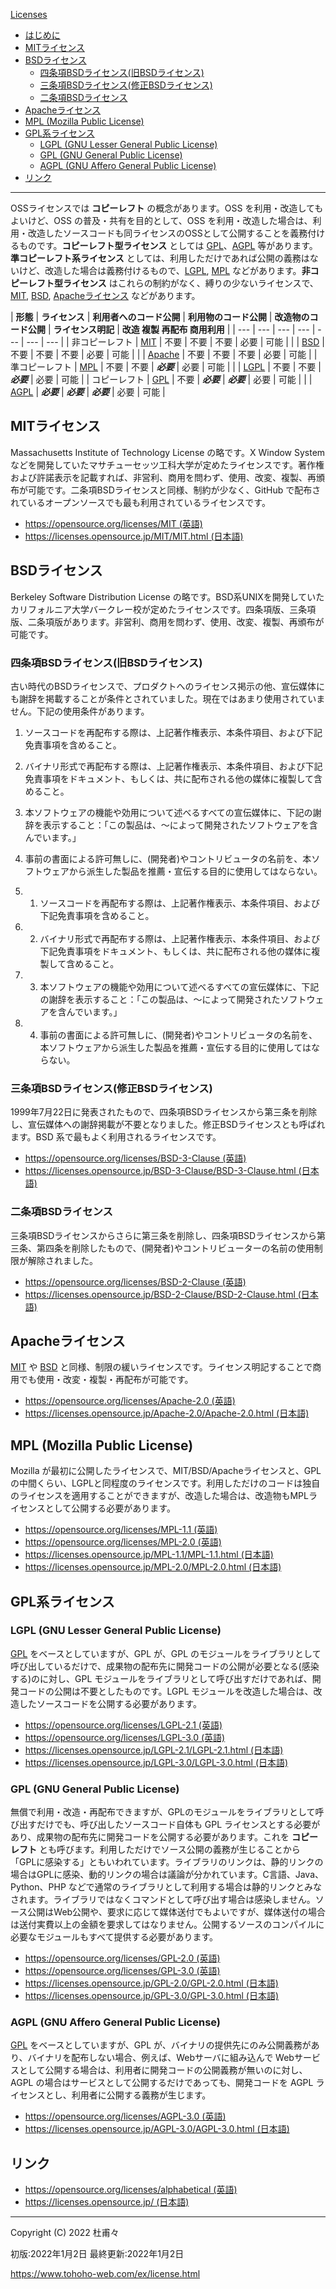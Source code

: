 [Licenses](https://opensource.org/licenses)

- [はじめに](https://www.tohoho-web.com/ex/license.html#summary)
- [MITライセンス](https://www.tohoho-web.com/ex/license.html#mit)
- [BSDライセンス](https://www.tohoho-web.com/ex/license.html#bsd)
    - [四条項BSDライセンス(旧BSDライセンス)](https://www.tohoho-web.com/ex/license.html#bsd-4)
    - [三条項BSDライセンス(修正BSDライセンス)](https://www.tohoho-web.com/ex/license.html#bsd-3)
    - [二条項BSDライセンス](https://www.tohoho-web.com/ex/license.html#bsd-2)
- [Apacheライセンス](https://www.tohoho-web.com/ex/license.html#apache)
- [MPL (Mozilla Public License)](https://www.tohoho-web.com/ex/license.html#mpl)
- [GPL系ライセンス](https://www.tohoho-web.com/ex/license.html#gpl-license)
    - [LGPL (GNU Lesser General Public License)](https://www.tohoho-web.com/ex/license.html#lgpl)
    - [GPL (GNU General Public License)](https://www.tohoho-web.com/ex/license.html#gpl)
    - [AGPL (GNU Affero General Public License)](https://www.tohoho-web.com/ex/license.html#agpl)
- [リンク](https://www.tohoho-web.com/ex/license.html#links)

---

OSSライセンスでは **コピーレフト** の概念があります。OSS を利用・改造してもよいけど、OSS の普及・共有を目的として、OSS を利用・改造した場合は、利用・改造したソースコードも同ライセンスのOSSとして公開することを義務付けるものです。**コピーレフト型ライセンス** としては [GPL](https://www.tohoho-web.com/ex/license.html#gpl)、[AGPL](https://www.tohoho-web.com/ex/license.html#agpl) 等があります。**準コピーレフト系ライセンス** としては、利用しただけであれば公開の義務はないけど、改造した場合は義務付けるもので、[LGPL](https://www.tohoho-web.com/ex/license.html#lgpl), [MPL](https://www.tohoho-web.com/ex/license.html#mpl) などがあります。**非コピーレフト型ライセンス** はこれらの制約がなく、縛りの少ないライセンスで、[MIT](https://www.tohoho-web.com/ex/license.html#mit), [BSD](https://www.tohoho-web.com/ex/license.html#bsd), [Apacheライセンス](https://www.tohoho-web.com/ex/license.html#apache) などがあります。

| **形態** | **ライセンス** | **利用者へのコード公開** | **利用物のコード公開** | **改造物のコード公開** | **ライセンス明記** | **改造
複製
再配布
商用利用** |
| --- | --- | --- | --- | --- | --- | --- |
| 非コピーレフト | [MIT](https://www.tohoho-web.com/ex/license.html#mit) | 不要 | 不要 | 不要 | 必要 | 可能 |
|  | [BSD](https://www.tohoho-web.com/ex/license.html#bsd) | 不要 | 不要 | 不要 | 必要 | 可能 |
|  | [Apache](https://www.tohoho-web.com/ex/license.html#apache) | 不要 | 不要 | 不要 | 必要 | 可能 |
| 準コピーレフト | [MPL](https://www.tohoho-web.com/ex/license.html#mpl) | 不要 | 不要 | ***必要*** | 必要 | 可能 |
|  | [LGPL](https://www.tohoho-web.com/ex/license.html#lgpl) | 不要 | 不要 | ***必要*** | 必要 | 可能 |
| コピーレフト | [GPL](https://www.tohoho-web.com/ex/license.html#gpl) | 不要 | ***必要*** | ***必要*** | 必要 | 可能 |
|  | [AGPL](https://www.tohoho-web.com/ex/license.html#agpl) | ***必要*** | ***必要*** | ***必要*** | 必要 | 可能 |

## MITライセンス

Massachusetts Institute of Technology License の略です。X Window System などを開発していたマサチューセッツ工科大学が定めたライセンスです。著作権および許諾表示を記載すれば、非営利、商用を問わず、使用、改変、複製、再頒布が可能です。二条項BSDライセンスと同様、制約が少なく、GitHub で配布されているオープンソースでも最も利用されているライセンスです。

- https://opensource.org/licenses/MIT (英語)
- https://licenses.opensource.jp/MIT/MIT.html (日本語)

## BSDライセンス

Berkeley Software Distribution License の略です。BSD系UNIXを開発していたカリフォルニア大学バークレー校が定めたライセンスです。四条項版、三条項版、二条項版があります。非営利、商用を問わず、使用、改変、複製、再頒布が可能です。

### 四条項BSDライセンス(旧BSDライセンス)

古い時代のBSDライセンスで、プロダクトへのライセンス掲示の他、宣伝媒体にも謝辞を掲載することが条件とされていました。現在ではあまり使用されていません。下記の使用条件があります。

1. ソースコードを再配布する際は、上記著作権表示、本条件項目、および下記免責事項を含めること。
2. バイナリ形式で再配布する際は、上記著作権表示、本条件項目、および下記免責事項をドキュメント、もしくは、共に配布される他の媒体に複製して含めること。
3. 本ソフトウェアの機能や効用について述べるすべての宣伝媒体に、下記の謝辞を表示すること：「この製品は、～によって開発されたソフトウェアを含んでいます。」
4. 事前の書面による許可無しに、(開発者)やコントリビュータの名前を、本ソフトウェアから派生した製品を推薦・宣伝する目的に使用してはならない。

1. 1. ソースコードを再配布する際は、上記著作権表示、本条件項目、および下記免責事項を含めること。
2. 2. バイナリ形式で再配布する際は、上記著作権表示、本条件項目、および下記免責事項をドキュメント、もしくは、共に配布される他の媒体に複製して含めること。
3. 3. 本ソフトウェアの機能や効用について述べるすべての宣伝媒体に、下記の謝辞を表示すること：「この製品は、～によって開発されたソフトウェアを含んでいます。」
4. 4. 事前の書面による許可無しに、(開発者)やコントリビュータの名前を、本ソフトウェアから派生した製品を推薦・宣伝する目的に使用してはならない。

### 三条項BSDライセンス(修正BSDライセンス)

1999年7月22日に発表されたもので、四条項BSDライセンスから第三条を削除し、宣伝媒体への謝辞掲載が不要となりました。修正BSDライセンスとも呼ばれます。BSD 系で最もよく利用されるライセンスです。

- https://opensource.org/licenses/BSD-3-Clause (英語)
- https://licenses.opensource.jp/BSD-3-Clause/BSD-3-Clause.html (日本語)

### 二条項BSDライセンス

三条項BSDライセンスからさらに第三条を削除し、四条項BSDライセンスから第三条、第四条を削除したもので、(開発者)やコントリビューターの名前の使用制限が解除されました。

- https://opensource.org/licenses/BSD-2-Clause (英語)
- https://licenses.opensource.jp/BSD-2-Clause/BSD-2-Clause.html (日本語)

## Apacheライセンス

[MIT](https://www.tohoho-web.com/ex/license.html#mit) や [BSD](https://www.tohoho-web.com/ex/license.html#bsd) と同様、制限の緩いライセンスです。ライセンス明記することで商用でも使用・改変・複製・再配布が可能です。

- https://opensource.org/licenses/Apache-2.0 (英語)
- https://licenses.opensource.jp/Apache-2.0/Apache-2.0.html (日本語)

## MPL (Mozilla Public License)

Mozilla が最初に公開したライセンスで、MIT/BSD/Apacheライセンスと、GPLの中間くらい、LGPLと同程度のライセンスです。利用しただけのコードは独自のライセンスを適用することができますが、改造した場合は、改造物もMPLライセンスとして公開する必要があります。

- https://opensource.org/licenses/MPL-1.1 (英語)
- https://opensource.org/licenses/MPL-2.0 (英語)
- https://licenses.opensource.jp/MPL-1.1/MPL-1.1.html (日本語)
- https://licenses.opensource.jp/MPL-2.0/MPL-2.0.html (日本語)

## GPL系ライセンス

### LGPL (GNU Lesser General Public License)

[GPL](https://www.tohoho-web.com/ex/license.html#gpl) をベースとしていますが、GPL が、GPL のモジュールをライブラリとして呼び出しているだけで、成果物の配布先に開発コードの公開が必要となる(感染する)のに対し、GPL モジュールをライブラリとして呼び出すだけであれば、開発コードの公開は不要としたものです。LGPL モジュールを改造した場合は、改造したソースコードを公開する必要があります。

- https://opensource.org/licenses/LGPL-2.1 (英語)
- https://opensource.org/licenses/LGPL-3.0 (英語)
- https://licenses.opensource.jp/LGPL-2.1/LGPL-2.1.html (日本語)
- https://licenses.opensource.jp/LGPL-3.0/LGPL-3.0.html (日本語)

### GPL (GNU General Public License)

無償で利用・改造・再配布できますが、GPLのモジュールをライブラリとして呼び出すだけでも、呼び出したソースコード自体も GPL ライセンスとする必要があり、成果物の配布先に開発コードを公開する必要があります。これを **コピーレフト** とも呼びます。利用しただけでソース公開の義務が生じることから「GPLに感染する」ともいわれています。ライブラリのリンクは、静的リンクの場合はGPLに感染、動的リンクの場合は議論が分かれています。C言語、Java、Python、PHP などで通常のライブラリとして利用する場合は静的リンクとみなされます。ライブラリではなくコマンドとして呼び出す場合は感染しません。ソース公開はWeb公開や、要求に応じて媒体送付でもよいですが、媒体送付の場合は送付実費以上の金額を要求してはなりません。公開するソースのコンパイルに必要なモジュールもすべて提供する必要があります。

- https://opensource.org/licenses/GPL-2.0 (英語)
- https://opensource.org/licenses/GPL-3.0 (英語)
- https://licenses.opensource.jp/GPL-2.0/GPL-2.0.html (日本語)
- https://licenses.opensource.jp/GPL-3.0/GPL-3.0.html (日本語)

### AGPL (GNU Affero General Public License)

[GPL](https://www.tohoho-web.com/ex/license.html#gpl) をベースとしていますが、GPL が、バイナリの提供先にのみ公開義務があり、バイナリを配布しない場合、例えば、Webサーバに組み込んで Webサービスとして公開する場合は、利用者に開発コードの公開義務が無いのに対し、AGPL の場合はサービスとして公開するだけであっても、開発コードを AGPL ライセンスとし、利用者に公開する義務が生じます。

- https://opensource.org/licenses/AGPL-3.0 (英語)
- https://licenses.opensource.jp/AGPL-3.0/AGPL-3.0.html (日本語)

## リンク

- https://opensource.org/licenses/alphabetical (英語)
- https://licenses.opensource.jp/ (日本語)

---

Copyright (C) 2022 杜甫々

初版:2022年1月2日 最終更新:2022年1月2日

https://www.tohoho-web.com/ex/license.html
